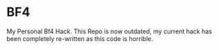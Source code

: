BF4
===
My Personal Bf4 Hack. This Repo is now outdated, my current hack has been completely re-written as this code is horrible.
